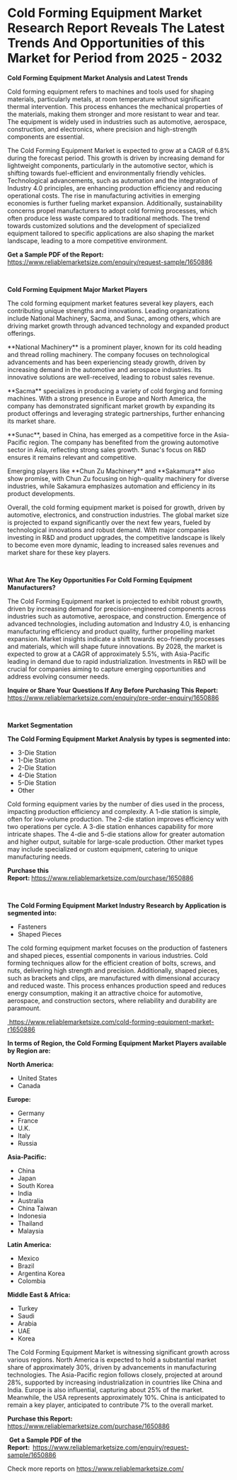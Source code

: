 <p><h1>Cold Forming Equipment Market Research Report Reveals The Latest Trends And Opportunities of this Market for Period from 2025 - 2032</h1></p><p><strong>Cold Forming Equipment Market Analysis and Latest Trends</strong></p>
<p><p>Cold forming equipment refers to machines and tools used for shaping materials, particularly metals, at room temperature without significant thermal intervention. This process enhances the mechanical properties of the materials, making them stronger and more resistant to wear and tear. The equipment is widely used in industries such as automotive, aerospace, construction, and electronics, where precision and high-strength components are essential.</p><p>The Cold Forming Equipment Market is expected to grow at a CAGR of 6.8% during the forecast period. This growth is driven by increasing demand for lightweight components, particularly in the automotive sector, which is shifting towards fuel-efficient and environmentally friendly vehicles. Technological advancements, such as automation and the integration of Industry 4.0 principles, are enhancing production efficiency and reducing operational costs. The rise in manufacturing activities in emerging economies is further fueling market expansion. Additionally, sustainability concerns propel manufacturers to adopt cold forming processes, which often produce less waste compared to traditional methods. The trend towards customized solutions and the development of specialized equipment tailored to specific applications are also shaping the market landscape, leading to a more competitive environment.</p></p>
<p><strong>Get a Sample PDF of the Report:&nbsp;</strong> <a href="https://www.reliablemarketsize.com/enquiry/request-sample/1650886?utm_campaign=1197&utm_medium=2&utm_source=Github&utm_content=ia&utm_term=17022025&utm_id=cold-forming-equipment">https://www.reliablemarketsize.com/enquiry/request-sample/1650886</a></p>
<p>&nbsp;</p>
<p><strong>Cold Forming Equipment Major Market Players</strong></p>
<p><p>The cold forming equipment market features several key players, each contributing unique strengths and innovations. Leading organizations include National Machinery, Sacma, and Sunac, among others, which are driving market growth through advanced technology and expanded product offerings.</p><p>**National Machinery** is a prominent player, known for its cold heading and thread rolling machinery. The company focuses on technological advancements and has been experiencing steady growth, driven by increasing demand in the automotive and aerospace industries. Its innovative solutions are well-received, leading to robust sales revenue.</p><p>**Sacma** specializes in producing a variety of cold forging and forming machines. With a strong presence in Europe and North America, the company has demonstrated significant market growth by expanding its product offerings and leveraging strategic partnerships, further enhancing its market share.</p><p>**Sunac**, based in China, has emerged as a competitive force in the Asia-Pacific region. The company has benefited from the growing automotive sector in Asia, reflecting strong sales growth. Sunac's focus on R&D ensures it remains relevant and competitive.</p><p>Emerging players like **Chun Zu Machinery** and **Sakamura** also show promise, with Chun Zu focusing on high-quality machinery for diverse industries, while Sakamura emphasizes automation and efficiency in its product developments.</p><p>Overall, the cold forming equipment market is poised for growth, driven by automotive, electronics, and construction industries. The global market size is projected to expand significantly over the next few years, fueled by technological innovations and robust demand. With major companies investing in R&D and product upgrades, the competitive landscape is likely to become even more dynamic, leading to increased sales revenues and market share for these key players.</p></p>
<p>&nbsp;</p>
<p><strong>What Are The Key Opportunities For Cold Forming Equipment Manufacturers?</strong></p>
<p><p>The Cold Forming Equipment market is projected to exhibit robust growth, driven by increasing demand for precision-engineered components across industries such as automotive, aerospace, and construction. Emergence of advanced technologies, including automation and Industry 4.0, is enhancing manufacturing efficiency and product quality, further propelling market expansion. Market insights indicate a shift towards eco-friendly processes and materials, which will shape future innovations. By 2028, the market is expected to grow at a CAGR of approximately 5.5%, with Asia-Pacific leading in demand due to rapid industrialization. Investments in R&D will be crucial for companies aiming to capture emerging opportunities and address evolving consumer needs.</p></p>
<p><strong>Inquire or Share Your Questions If Any Before Purchasing This Report:</strong> <a href="https://www.reliablemarketsize.com/enquiry/pre-order-enquiry/1650886?utm_campaign=1197&utm_medium=2&utm_source=Github&utm_content=ia&utm_term=17022025&utm_id=cold-forming-equipment">https://www.reliablemarketsize.com/enquiry/pre-order-enquiry/1650886</a></p>
<p>&nbsp;</p>
<p><strong>Market Segmentation</strong></p>
<p><strong>The Cold Forming Equipment Market Analysis by types is segmented into:</strong></p>
<p><ul><li>3-Die Station</li><li>1-Die Station</li><li>2-Die Station</li><li>4-Die Station</li><li>5-Die Station</li><li>Other</li></ul></p>
<p><p>Cold forming equipment varies by the number of dies used in the process, impacting production efficiency and complexity. A 1-die station is simple, often for low-volume production. The 2-die station improves efficiency with two operations per cycle. A 3-die station enhances capability for more intricate shapes. The 4-die and 5-die stations allow for greater automation and higher output, suitable for large-scale production. Other market types may include specialized or custom equipment, catering to unique manufacturing needs.</p></p>
<p><strong>Purchase this Report:&nbsp;</strong><a href="https://www.reliablemarketsize.com/purchase/1650886?utm_campaign=1197&utm_medium=2&utm_source=Github&utm_content=ia&utm_term=17022025&utm_id=cold-forming-equipment">https://www.reliablemarketsize.com/purchase/1650886</a></p>
<p>&nbsp;</p>
<p><strong>The Cold Forming Equipment Market Industry Research by Application is segmented into:</strong></p>
<p><ul><li>Fasteners</li><li>Shaped Pieces</li></ul></p>
<p><p>The cold forming equipment market focuses on the production of fasteners and shaped pieces, essential components in various industries. Cold forming techniques allow for the efficient creation of bolts, screws, and nuts, delivering high strength and precision. Additionally, shaped pieces, such as brackets and clips, are manufactured with dimensional accuracy and reduced waste. This process enhances production speed and reduces energy consumption, making it an attractive choice for automotive, aerospace, and construction sectors, where reliability and durability are paramount.</p></p>
<p><a href="https://www.reliablemarketsize.com/cold-forming-equipment-market-r1650886?utm_campaign=1197&utm_medium=2&utm_source=Github&utm_content=ia&utm_term=17022025&utm_id=cold-forming-equipment">&nbsp;https://www.reliablemarketsize.com/cold-forming-equipment-market-r1650886</a></p>
<p><strong>In terms of Region, the Cold Forming Equipment Market Players available by Region are:</strong></p>
<p>
    <p> <strong> North America: </strong>
        <ul>
            <li>United States</li>
            <li>Canada</li>
        </ul>
        </p> 
    <p> <strong> Europe: </strong>
        <ul>
            <li>Germany</li>
            <li>France</li>
            <li>U.K.</li>
            <li>Italy</li>
            <li>Russia</li>
        </ul>
        </p> 
    <p> <strong> Asia-Pacific: </strong>
        <ul>
            <li>China</li>
            <li>Japan</li>
            <li>South Korea</li>
            <li>India</li>
            <li>Australia</li>
            <li>China Taiwan</li>
            <li>Indonesia</li>
            <li>Thailand</li>
            <li>Malaysia</li>
        </ul>
        </p> 
    <p> <strong> Latin America: </strong>
        <ul>
            <li>Mexico</li>
            <li>Brazil</li>
            <li>Argentina Korea</li>
            <li>Colombia</li>
        </ul>
        </p> 
    <p> <strong> Middle East & Africa: </strong>
        <ul>
            <li>Turkey</li>
            <li>Saudi</li>
            <li>Arabia</li>
            <li>UAE</li>
            <li>Korea</li>
        </ul>
    </p>
    </p>
<p><p>The Cold Forming Equipment Market is witnessing significant growth across various regions. North America is expected to hold a substantial market share of approximately 30%, driven by advancements in manufacturing technologies. The Asia-Pacific region follows closely, projected at around 28%, supported by increasing industrialization in countries like China and India. Europe is also influential, capturing about 25% of the market. Meanwhile, the USA represents approximately 10%. China is anticipated to remain a key player, anticipated to contribute 7% to the overall market.</p></p>
<p><strong>Purchase this Report: </strong><a href="https://www.reliablemarketsize.com/purchase/1650886?utm_campaign=1197&utm_medium=2&utm_source=Github&utm_content=ia&utm_term=17022025&utm_id=cold-forming-equipment">https://www.reliablemarketsize.com/purchase/1650886</a></p>
<p>&nbsp;<strong>Get a Sample PDF of the Report:&nbsp;&nbsp;</strong><a href="https://www.reliablemarketsize.com/enquiry/request-sample/1650886?utm_campaign=1197&utm_medium=2&utm_source=Github&utm_content=ia&utm_term=17022025&utm_id=cold-forming-equipment">https://www.reliablemarketsize.com/enquiry/request-sample/1650886</a></p>
<p><strong></strong></p>
<p>Check more reports on <a href="https://www.reliablemarketsize.com/?utm_campaign=1197&utm_medium=2&utm_source=Github&utm_content=ia&utm_term=17022025&utm_id=cold-forming-equipment">https://www.reliablemarketsize.com/</a></p>